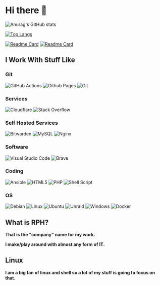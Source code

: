 # Hi there 👋

![Anurag's GitHub stats](https://github-readme-stats.vercel.app/api?username=rune004&show_icons=true&theme=transparent)

[![Top Langs](https://github-readme-stats.vercel.app/api/top-langs/?username=RunesRepoHub)](https://github.com/RunesRepoHub/RRHQD)

[![Readme Card](https://github-readme-stats.vercel.app/api/pin/?username=RunesRepoHub&repo=RRHQD)](https://github.com/RunesRepoHub/RRHQD) 
[![Readme Card](https://github-readme-stats.vercel.app/api/pin/?username=RunesRepoHub&repo=ACS)](https://github.com/RunesRepoHub/ACS)

## I Work With Stuff Like

### Git 

![GitHub Actions](https://img.shields.io/badge/github%20actions-%232671E5.svg?style=for-the-badge&logo=githubactions&logoColor=white) ![Github Pages](https://img.shields.io/badge/github%20pages-121013?style=for-the-badge&logo=github&logoColor=white) ![Git](https://img.shields.io/badge/git-%23F05033.svg?style=for-the-badge&logo=git&logoColor=white) 

### Services 

![Cloudflare](https://img.shields.io/badge/Cloudflare-F38020?style=for-the-badge&logo=Cloudflare&logoColor=white) ![Stack Overflow](https://img.shields.io/badge/-Stackoverflow-FE7A16?style=for-the-badge&logo=stack-overflow&logoColor=white)

### Self Hosted Services

![Bitwarden](https://img.shields.io/badge/bitwarden-%23175DDC.svg?style=for-the-badge&logo=bitwarden&logoColor=white) ![MySQL](https://img.shields.io/badge/mysql-%2300f.svg?style=for-the-badge&logo=mysql&logoColor=white) ![Nginx](https://img.shields.io/badge/nginx-%23009639.svg?style=for-the-badge&logo=nginx&logoColor=white)

### Software

![Visual Studio Code](https://img.shields.io/badge/Visual%20Studio%20Code-0078d7.svg?style=for-the-badge&logo=visual-studio-code&logoColor=white) ![Brave](https://img.shields.io/badge/Brave-FB542B?style=for-the-badge&logo=Brave&logoColor=white)

### Coding

![Ansible](https://img.shields.io/badge/ansible-%231A1918.svg?style=for-the-badge&logo=ansible&logoColor=white) ![HTML5](https://img.shields.io/badge/html5-%23E34F26.svg?style=for-the-badge&logo=html5&logoColor=white) ![PHP](https://img.shields.io/badge/php-%23777BB4.svg?style=for-the-badge&logo=php&logoColor=white) ![Shell Script](https://img.shields.io/badge/shell_script-%23121011.svg?style=for-the-badge&logo=gnu-bash&logoColor=white)

### OS

![Debian](https://img.shields.io/badge/Debian-D70A53?style=for-the-badge&logo=debian&logoColor=white) ![Linux](https://img.shields.io/badge/Linux-FCC624?style=for-the-badge&logo=linux&logoColor=black) ![Ubuntu](https://img.shields.io/badge/Ubuntu-E95420?style=for-the-badge&logo=ubuntu&logoColor=white) ![Unraid](https://img.shields.io/badge/unraid-%23F15A2C.svg?style=for-the-badge&logo=unraid&logoColor=white) ![Windows](https://img.shields.io/badge/Windows-0078D6?style=for-the-badge&logo=windows&logoColor=white) ![Docker](https://img.shields.io/badge/docker-%230db7ed.svg?style=for-the-badge&logo=docker&logoColor=white) 


## What is RPH?

**That is the "company" name for my work.**

**I make/play around with almost any form of IT.**

## Linux 

**I am a big fan of linux and shell so a lot of my stuff is going to focus on that.**


<!--

**Here are some ideas to get you started:**

🙋‍♀️ A short introduction - what is your organization all about?
🌈 Contribution guidelines - how can the community get involved?
👩‍💻 Useful resources - where can the community find your docs? Is there anything else the community should know?
🍿 Fun facts - what does your team eat for breakfast?
🧙 Remember, you can do mighty things with the power of [Markdown](https://docs.github.com/github/writing-on-github/getting-started-with-writing-and-formatting-on-github/basic-writing-and-formatting-syntax)
-->
